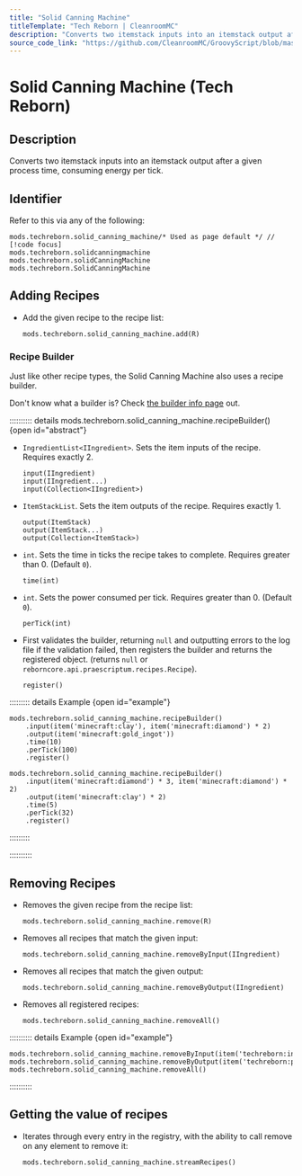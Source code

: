 ```yaml
---
title: "Solid Canning Machine"
titleTemplate: "Tech Reborn | CleanroomMC"
description: "Converts two itemstack inputs into an itemstack output after a given process time, consuming energy per tick."
source_code_link: "https://github.com/CleanroomMC/GroovyScript/blob/master/src/main/java/com/cleanroommc/groovyscript/compat/mods/techreborn/SolidCanningMachine.java"
---
```


# Solid Canning Machine (Tech Reborn)

## Description

Converts two itemstack inputs into an itemstack output after a given process time, consuming energy per tick.

## Identifier

Refer to this via any of the following:

```groovy:no-line-numbers {1}
mods.techreborn.solid_canning_machine/* Used as page default */ // [!code focus]
mods.techreborn.solidcanningmachine
mods.techreborn.solidCanningMachine
mods.techreborn.SolidCanningMachine
```


## Adding Recipes

- Add the given recipe to the recipe list:

    ```groovy:no-line-numbers
    mods.techreborn.solid_canning_machine.add(R)
    ```


### Recipe Builder

Just like other recipe types, the Solid Canning Machine also uses a recipe builder.

Don't know what a builder is? Check [the builder info page](../../getting_started/builder.md) out.

:::::::::: details mods.techreborn.solid_canning_machine.recipeBuilder() {open id="abstract"}
- `IngredientList<IIngredient>`. Sets the item inputs of the recipe. Requires exactly 2.

    ```groovy:no-line-numbers
    input(IIngredient)
    input(IIngredient...)
    input(Collection<IIngredient>)
    ```

- `ItemStackList`. Sets the item outputs of the recipe. Requires exactly 1.

    ```groovy:no-line-numbers
    output(ItemStack)
    output(ItemStack...)
    output(Collection<ItemStack>)
    ```

- `int`. Sets the time in ticks the recipe takes to complete. Requires greater than 0. (Default `0`).

    ```groovy:no-line-numbers
    time(int)
    ```

- `int`. Sets the power consumed per tick. Requires greater than 0. (Default `0`).

    ```groovy:no-line-numbers
    perTick(int)
    ```

- First validates the builder, returning `null` and outputting errors to the log file if the validation failed, then registers the builder and returns the registered object. (returns `null` or `reborncore.api.praescriptum.recipes.Recipe`).

    ```groovy:no-line-numbers
    register()
    ```

::::::::: details Example {open id="example"}
```groovy:no-line-numbers
mods.techreborn.solid_canning_machine.recipeBuilder()
    .input(item('minecraft:clay'), item('minecraft:diamond') * 2)
    .output(item('minecraft:gold_ingot'))
    .time(10)
    .perTick(100)
    .register()

mods.techreborn.solid_canning_machine.recipeBuilder()
    .input(item('minecraft:diamond') * 3, item('minecraft:diamond') * 2)
    .output(item('minecraft:clay') * 2)
    .time(5)
    .perTick(32)
    .register()
```

:::::::::

::::::::::

## Removing Recipes

- Removes the given recipe from the recipe list:

    ```groovy:no-line-numbers
    mods.techreborn.solid_canning_machine.remove(R)
    ```

- Removes all recipes that match the given input:

    ```groovy:no-line-numbers
    mods.techreborn.solid_canning_machine.removeByInput(IIngredient)
    ```

- Removes all recipes that match the given output:

    ```groovy:no-line-numbers
    mods.techreborn.solid_canning_machine.removeByOutput(IIngredient)
    ```

- Removes all registered recipes:

    ```groovy:no-line-numbers
    mods.techreborn.solid_canning_machine.removeAll()
    ```

:::::::::: details Example {open id="example"}
```groovy:no-line-numbers
mods.techreborn.solid_canning_machine.removeByInput(item('techreborn:ingot:23'))
mods.techreborn.solid_canning_machine.removeByOutput(item('techreborn:part:46'))
mods.techreborn.solid_canning_machine.removeAll()
```

::::::::::

## Getting the value of recipes

- Iterates through every entry in the registry, with the ability to call remove on any element to remove it:

    ```groovy:no-line-numbers
    mods.techreborn.solid_canning_machine.streamRecipes()
    ```

